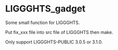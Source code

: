 # LIGGGHTS_gadget

Some small function for LIGGGHTS.

Put fix_xxx file into src file of LIGGGHTS then make.

Only support LIGGGHTS-PUBLIC 3.0.5 or 3.1.0.
